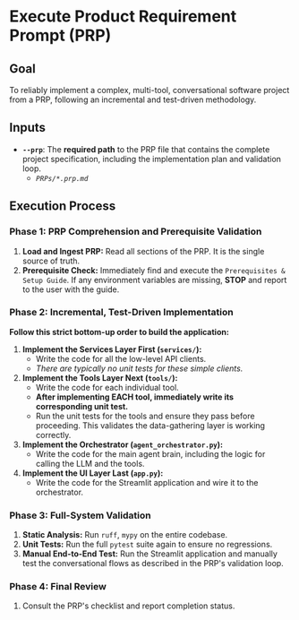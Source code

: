 # Execute Product Requirement Prompt (PRP)

## Goal
To reliably implement a complex, multi-tool, conversational software project from a PRP, following an incremental and test-driven methodology.


## Inputs
- **`--prp`**: The **required path** to the PRP file that contains the complete project specification, including the implementation plan and validation loop.
   - *`PRPs/*.prp.md`*
   
## Execution Process

### Phase 1: PRP Comprehension and Prerequisite Validation
1.  **Load and Ingest PRP:** Read all sections of the PRP. It is the single source of truth.
2.  **Prerequisite Check:** Immediately find and execute the `Prerequisites & Setup Guide`. If any environment variables are missing, **STOP** and report to the user with the guide.

### Phase 2: Incremental, Test-Driven Implementation

**Follow this strict bottom-up order to build the application:**

1.  **Implement the Services Layer First (`services/`):**
    -   Write the code for all the low-level API clients.
    -   *There are typically no unit tests for these simple clients.*
2.  **Implement the Tools Layer Next (`tools/`):**
    -   Write the code for each individual tool.
    -   **After implementing EACH tool, immediately write its corresponding unit test.**
    -   Run the unit tests for the tools and ensure they pass before proceeding. This validates the data-gathering layer is working correctly.
3.  **Implement the Orchestrator (`agent_orchestrator.py`):**
    -   Write the code for the main agent brain, including the logic for calling the LLM and the tools.
4.  **Implement the UI Layer Last (`app.py`):**
    -   Write the code for the Streamlit application and wire it to the orchestrator.

### Phase 3: Full-System Validation
1.  **Static Analysis:** Run `ruff`, `mypy` on the entire codebase.
2.  **Unit Tests:** Run the full `pytest` suite again to ensure no regressions.
3.  **Manual End-to-End Test:** Run the Streamlit application and manually test the conversational flows as described in the PRP's validation loop.

### Phase 4: Final Review
1.  Consult the PRP's checklist and report completion status.